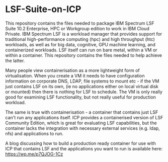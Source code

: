 # LSF-Suite-on-ICP

This repository contains the files needed to package IBM Spectrum LSF Suite 10.2 Enterprise, HPC or Workgroup edition to work in IBM Cloud Private.  IBM Spectrum LSF is a workload manager that provides support for traditional high-performance computing (hpc) and high throughput (htc) workloads, as well as for big data, cognitive, GPU machine learning, and containerized workloads. LSF itself can run on bare metal, within a VM or within a container. This repository contains the files needed to help achieve the latter.

Many people view containerisation as a more lightweight form of virtualisation.    When you create a VM it needs to have configuration information on corporate DNS, LDAP, file systems to mount etc - if the VM just contains LSF on its own, (ie no applications either on local virtual disk or mounted) then there is nothing for LSF to schedule.  The VM is only really good for examining LSF functionality, but not really useful for production workload.   

The same is true with containerisation - a container that contains just LSF can't run any applications itself.     ICP provides a containerised version of LSF Community Edition, which is great for evaluating LSF capabilities, but the container lacks the integration with necessary external services (e.g. ldap, nfs) and applications to run.      

A blog discussing how to build a production ready container for use with ICP that contains LSF and the applications you want to run is available here:  https://wp.me/p7QJOG-1Cz

